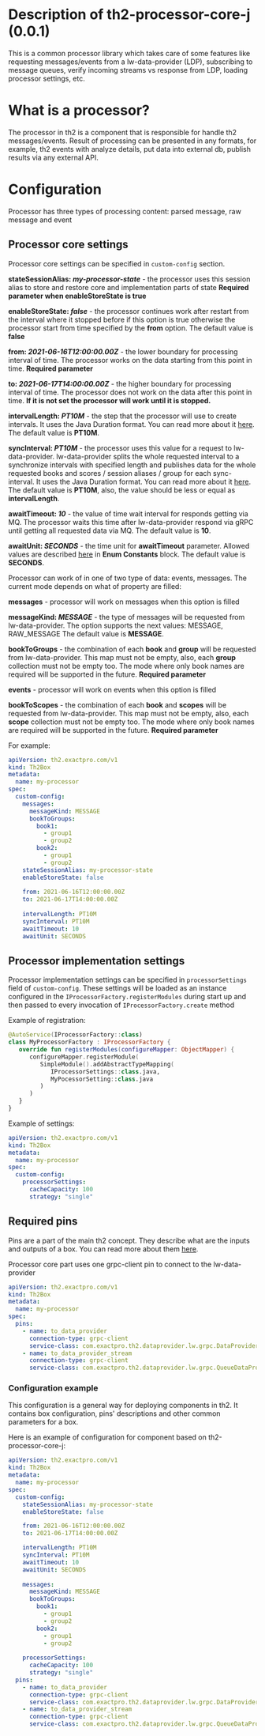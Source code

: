 # Description of th2-processor-core-j (0.0.1)

This is a common processor library which takes care of some features like requesting messages/events from a lw-data-provider (LDP), subscribing to message queues, verify incoming streams vs response from LDP, loading processor settings, etc.

# What is a processor?

The processor in th2 is a component that is responsible for handle th2 messages/events. Result of processing can be presented in any formats, for example, th2 events with analyze details, put data into external db, publish results via any external API.

# Configuration

Processor has three types of processing content: parsed message, raw message and event

## Processor core settings

Processor core settings can be specified in `custom-config` section. 

**stateSessionAlias: _my-processor-state_** - the processor uses this session alias to store and restore core and implementation parts of state **Required parameter when enableStoreState is true**

**enableStoreState: _false_** - the processor continues work after restart from the interval where it stopped before if this option is true otherwise the processor start from time specified by the **from** option.
The default value is **false**

**from: _2021-06-16T12:00:00.00Z_** - the lower boundary for processing interval of time.
The processor works on the data starting from this point in time. **Required parameter**

**to: _2021-06-17T14:00:00.00Z_** - the higher boundary for processing interval of time.
The processor does not work on the data after this point in time. **If it is not set the processor will work until it is stopped.**

**intervalLength: _PT10M_** - the step that the processor will use to create intervals.
It uses the Java Duration format. You can read more about it [here](https://docs.oracle.com/javase/8/docs/api/java/time/Duration.html#parse-java.lang.CharSequence-).
The default value is **PT10M**.

**syncInterval: _PT10M_** - the processor uses this value for a request to lw-data-provider. lw-data-provider splits the whole requested interval to a synchronize intervals with specified length and publishes data for the whole requested books and scores / session aliases / group for each sync-interval.
It uses the Java Duration format. You can read more about it [here](https://docs.oracle.com/javase/8/docs/api/java/time/Duration.html#parse-java.lang.CharSequence-).
The default value is **PT10M**, also, the value should be less or equal as **intervalLength**.

**awaitTimeout: _10_** - the value of time wait interval for responds getting via MQ. The processor waits this time after lw-data-provider respond via gRPC until getting all requested data via MQ.
The default value is **10**.

**awaitUnit: _SECONDS_** - the time unit for **awaitTimeout** parameter.
Allowed values are described [here](https://docs.oracle.com/en/java/javase/11/docs/api/java.base/java/time/temporal/ChronoUnit.html) in **Enum Constants** block.
The default value is **SECONDS**.

Processor can work of in one of two type of data: events, messages. The current mode depends on what of property are filled:

**messages** - processor will work on messages when this option is filled

**messageKind: _MESSAGE_** - the type of messages will be requested from lw-data-provider. The option supports the next values: MESSAGE, RAW_MESSAGE
The default value is **MESSAGE**.

**bookToGroups** - the combination of each **book** and **group** will be requested from lw-data-provider. This map must not be empty, also, each **group** collection must not be empty too. The mode where only book names are required will be supported in the future. **Required parameter** 

**events** - processor will work on events when this option is filled

**bookToScopes** - the combination of each **book** and **scopes** will be requested from lw-data-provider. This map must not be empty, also, each **scope** collection must not be empty too. The mode where only book names are required will be supported in the future. **Required parameter**

For example:

```yaml
apiVersion: th2.exactpro.com/v1
kind: Th2Box
metadata:
  name: my-processor
spec:
  custom-config:
    messages:
      messageKind: MESSAGE
      bookToGroups:
        book1:
          - group1
          - group2
        book2:
          - group1
          - group2
    stateSessionAlias: my-processor-state
    enableStoreState: false
      
    from: 2021-06-16T12:00:00.00Z
    to: 2021-06-17T14:00:00.00Z
      
    intervalLength: PT10M
    syncInterval: PT10M
    awaitTimeout: 10
    awaitUnit: SECONDS
```

## Processor implementation settings

Processor implementation settings can be specified in `processorSettings` field of `custom-config`. These settings will be loaded as an instance configured in the `IProcessorFactory.registerModules` during start up and then passed to every invocation
of `IProcessorFactory.create` method

Example of registration:

```kotlin
@AutoService(IProcessorFactory::class)
class MyProcessorFactory : IProcessorFactory {
   override fun registerModules(configureMapper: ObjectMapper) {
      configureMapper.registerModule(
         SimpleModule().addAbstractTypeMapping(
            IProcessorSettings::class.java,
            MyPocessorSetting::class.java
         )
      )
   }
}
```

Example of settings:

```yaml
apiVersion: th2.exactpro.com/v1
kind: Th2Box
metadata:
  name: my-processor
spec:
  custom-config:
    processorSettings:
      cacheCapacity: 100
      strategy: "single"
```

## Required pins

Pins are a part of the main th2 concept. They describe what are the inputs and outputs of a box.
You can read more about them [here](https://github.com/th2-net/th2-documentation/wiki/infra:-Theory-of-Pins-and-Links#pins).

Processor core part uses one grpc-client pin to connect to the lw-data-provider

```yaml
apiVersion: th2.exactpro.com/v1
kind: Th2Box
metadata:
  name: my-processor
spec:
  pins:
    - name: to_data_provider
      connection-type: grpc-client
      service-class: com.exactpro.th2.dataprovider.lw.grpc.DataProviderService
    - name: to_data_provider_stream
      connection-type: grpc-client
      service-class: com.exactpro.th2.dataprovider.lw.grpc.QueueDataProviderService
```

### Configuration example

This configuration is a general way for deploying components in th2.
It contains box configuration, pins' descriptions and other common parameters for a box.

Here is an example of configuration for component based on th2-processor-core-j:

```yaml
apiVersion: th2.exactpro.com/v1
kind: Th2Box
metadata:
  name: my-processor
spec:
  custom-config:
    stateSessionAlias: my-processor-state
    enableStoreState: false

    from: 2021-06-16T12:00:00.00Z
    to: 2021-06-17T14:00:00.00Z

    intervalLength: PT10M
    syncInterval: PT10M
    awaitTimeout: 10
    awaitUnit: SECONDS
    
    messages:
      messageKind: MESSAGE
      bookToGroups:
        book1:
          - group1
          - group2
        book2:
          - group1
          - group2
    
    processorSettings:
      cacheCapacity: 100
      strategy: "single"
  pins:
    - name: to_data_provider
      connection-type: grpc-client
      service-class: com.exactpro.th2.dataprovider.lw.grpc.DataProviderService
    - name: to_data_provider_stream
      connection-type: grpc-client
      service-class: com.exactpro.th2.dataprovider.lw.grpc.QueueDataProviderService
```
